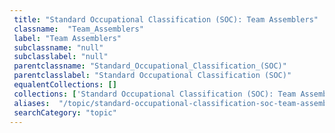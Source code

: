 ```yaml
--- 
 title: "Standard Occupational Classification (SOC): Team Assemblers" 
 classname:  "Team_Assemblers" 
 label: "Team Assemblers" 
 subclassname: "null" 
 subclasslabel: "null" 
 parentclassname: "Standard_Occupational_Classification_(SOC)" 
 parentclasslabel: "Standard Occupational Classification (SOC)" 
 equalentCollections: [] 
 collections: ['Standard Occupational Classification (SOC): Team Assemblers']
 aliases:  "/topic/standard-occupational-classification-soc-team-assemblers"  
 searchCategory: "topic" 
---
```

